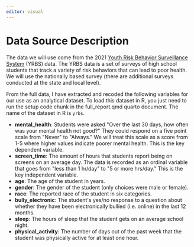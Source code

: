 ```yaml
---
editor: visual
---
```


# Data Source Description

The data we will use come from the 2021 [Youth Risk Behavior Surveillance System](https://www.cdc.gov/healthyyouth/data/yrbs/index.htm) (YRBS) data. The YRBS data is a set of surveys of high school students that track a variety of risk behaviors that can lead to poor health. We will use the nationally based survey (there are additional surveys conducted at the state and local level).

From the full data, I have extracted and recoded the following variables for our use as an analytical dataset. To load this dataset in R, you just need to run the setup code chunk in the full_report.qmd quarto document. The name of the dataset in R is `yrbs`.

-   **mental_health**: Students were asked "Over the last 30 days, how often was your mental health not good?" They could respond on a five point scale from "Never" to "Always." We will treat this scale as a score from 1-5 where higher values indicate poorer mental health. This is the key dependent variable.
-   **screen_time**: The amount of hours that students report being on screens on an average day. The data is recorded as an ordinal variable that goes from "less than 1 hr/day" to "5 or more hrs/day." This is the key independent variable.
-   **age**: The age of the student in years.
-   **gender**: The gender of the student (only choices were male or female).
-   **race**: The reported race of the student in six categories.
-   **bully_electronic**: The student's yes/no response to a question about whether they have been electronically bullied (i.e. online) in the last 12 months.
-   **sleep**: The hours of sleep that the student gets on an average school night.
-   **physical_activity**: The number of days out of the past week that the student was physically active for at least one hour.
